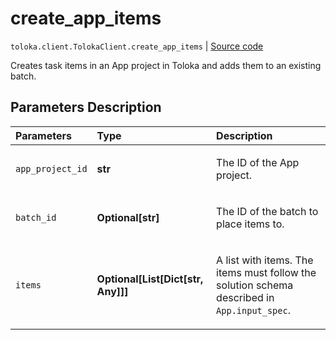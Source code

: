 # create_app_items
`toloka.client.TolokaClient.create_app_items` | [Source code](https://github.com/Toloka/toloka-kit/blob/v1.1.3/src/client/__init__.py#L3813)

Creates task items in an App project in Toloka and adds them to an existing batch.

## Parameters Description

| Parameters | Type | Description |
| :----------| :----| :-----------|
`app_project_id`|**str**|<p>The ID of the App project.</p>
`batch_id`|**Optional\[str\]**|<p>The ID of the batch to place items to.</p>
`items`|**Optional\[List\[Dict\[str, Any\]\]\]**|<p>A list with items. The items must follow the solution schema described in `App.input_spec`.</p>
